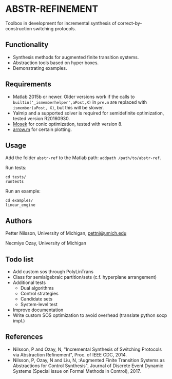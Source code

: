 # ABSTR-REFINEMENT

Toolbox in development for incremental synthesis of correct-by-construction switching protocols. 

## Functionality

 - Synthesis methods for augmented finite transition systems.
 - Abstraction tools based on hyper boxes.
 - Demonstrating examples.

## Requirements

 - Matlab 2015b or newer. Older versions work if the calls to ```builtin('_ismemberhelper',aPost,X)``` in ```pre.m``` are replaced with ```ismember(aPost, X)```, but this will be slower.
 - Yalmip and a supported solver is required for semidefinite optimization, tested version R20160930.
 - [Mosek](https://mosek.com) for conic optimization, tested with version 8.
 - [arrow.m](https://www.mathworks.com/matlabcentral/fileexchange/278-arrow) for certain plotting.

## Usage

Add the folder ```abstr-ref``` to the Matlab path: ```addpath /path/to/abstr-ref```.

Run tests:
```
cd tests/
runtests
```
Run an example:
```
cd examples/
linear_engine
```

## Authors

Petter Nilsson, University of Michigan, pettni@umich.edu

Necmiye Ozay, University of Michigan

## Todo list

 - Add custom sos through PolyLinTrans
 - Class for semialgebraic partition/sets (c.f. hyperplane arrangement)
 - Additional tests
	- Dual algorithms
    - Control strategies
    - Candidate sets
    - System-level test
 - Improve documentation
 - Write custom SOS optimization to avoid overhead (translate python socp impl.)

## References

 - Nilsson, P and Ozay, N, "Incremental Synthesis of Switching Protocols via Abstraction Refinement", Proc. of IEEE CDC, 2014.
 - Nilsson, P, Ozay, N and Liu, N, :Augmented Finite Transition Systems as Abstractions for Control Synthesis", Journal of Discrete Event Dynamic Systems (Special issue on Formal Methods in Control), 2017.
